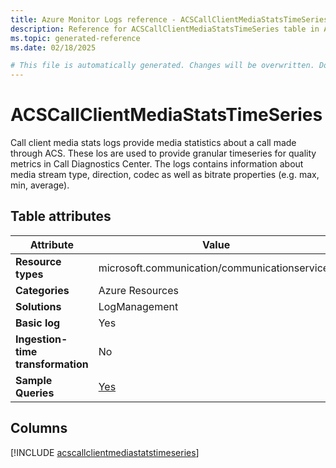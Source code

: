 ```yaml
---
title: Azure Monitor Logs reference - ACSCallClientMediaStatsTimeSeries
description: Reference for ACSCallClientMediaStatsTimeSeries table in Azure Monitor Logs.
ms.topic: generated-reference
ms.date: 02/18/2025

# This file is automatically generated. Changes will be overwritten. Do not change this file directly.
---
```


# ACSCallClientMediaStatsTimeSeries

Call client media stats logs provide media statistics about a call made through ACS. These los are used to provide granular timeseries for quality metrics in Call Diagnostics Center. The logs contains information about media stream type, direction, codec as well as bitrate properties (e.g. max, min, average).


## Table attributes

|Attribute|Value|
|---|---|
|**Resource types**|microsoft.communication/communicationservices|
|**Categories**|Azure Resources|
|**Solutions**| LogManagement|
|**Basic log**|Yes|
|**Ingestion-time transformation**|No|
|**Sample Queries**|[Yes](/azure/azure-monitor/reference/queries/acscallclientmediastatstimeseries)|



## Columns
  
[!INCLUDE [acscallclientmediastatstimeseries](~/reusable-content/ce-skilling/azure/includes/azure-monitor/reference/tables/acscallclientmediastatstimeseries-include.md)]
